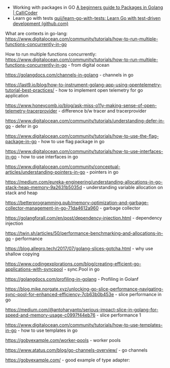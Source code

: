 
- Working with packages in GO [A beginners guide to Packages in Golang | CalliCoder](https://www.callicoder.com/golang-packages/)
-  Learn go with tests [quii/learn-go-with-tests: Learn Go with test-driven development (github.com)](https://github.com/quii/learn-go-with-tests)


What are contexts in go-lang: https://www.digitalocean.com/community/tutorials/how-to-run-multiple-functions-concurrently-in-go

How to run multiple functions concurrently: 
https://www.digitalocean.com/community/tutorials/how-to-run-multiple-functions-concurrently-in-go - from digital ocean 

https://golangdocs.com/channels-in-golang  - channels in go

https://last9.io/blog/how-to-instrument-golang-app-using-opentelemetry-tutorial-best-practices/ - how to implement open telemetry for go application

https://www.honeycomb.io/blog/ask-miss-o11y-making-sense-of-open-telemetry-tracerprovider - difference b/w tracer and tracerprovider

https://www.digitalocean.com/community/tutorials/understanding-defer-in-go - defer in go

https://www.digitalocean.com/community/tutorials/how-to-use-the-flag-package-in-go - how to use flag package in go

https://www.digitalocean.com/community/tutorials/how-to-use-interfaces-in-go - how to use interfaces in go

https://www.digitalocean.com/community/conceptual-articles/understanding-pointers-in-go  - pointers in go

https://medium.com/eureka-engineering/understanding-allocations-in-go-stack-heap-memory-9a2631b5035d - understanding variable allocation on stack and heap

https://betterprogramming.pub/memory-optimization-and-garbage-collector-management-in-go-71da4612a960 - garbage collector

https://golangforall.com/en/post/dependency-injection.html  - dependency injection

https://twin.sh/articles/50/performance-benchmarking-and-allocations-in-go - performance

https://blog.allegro.tech/2017/07/golang-slices-gotcha.html  - why use shallow copying

https://www.codingexplorations.com/blog/creating-efficient-go-applications-with-syncpool  - sync.Pool in go

https://golangdocs.com/profiling-in-golang - Profiling in Golanf

https://blog.mike.norgate.xyz/unlocking-go-slice-performance-navigating-sync-pool-for-enhanced-efficiency-7cb63b0b453e  - slice performance in go

https://medium.com/@antoharyanto/serious-impact-slice-in-golang-for-speed-and-memory-usage-c0997f44eb76   - slice performance 1

 https://www.digitalocean.com/community/tutorials/how-to-use-templates-in-go  - how to use templates in go
 
 https://gobyexample.com/worker-pools  - worker pools


https://www.atatus.com/blog/go-channels-overview/  - go channels 


https://gobyexample.com/  - 
good example of type adapter:


